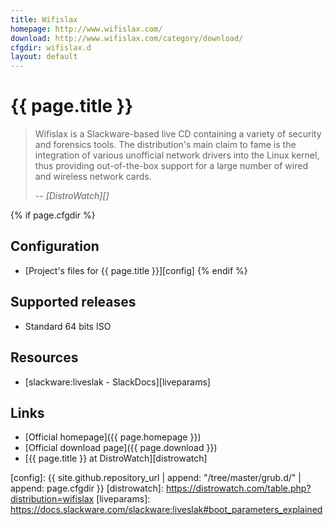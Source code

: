 ```yaml
---
title: Wifislax
homepage: http://www.wifislax.com/
download: http://www.wifislax.com/category/download/
cfgdir: wifislax.d
layout: default
---
```


# {{ page.title }}

> Wifislax is a Slackware-based live CD containing a variety of security and
> forensics tools. The distribution's main claim to fame is the integration of
> various unofficial network drivers into the Linux kernel, thus providing
> out-of-the-box support for a large number of wired and wireless network cards.
>
> -- <cite markdown="1">[DistroWatch][]</cite>


{% if page.cfgdir %}
## Configuration

- [Project's files for {{ page.title }}][config]
{% endif %}


## Supported releases

- Standard 64 bits ISO


## Resources

- [slackware:liveslak - SlackDocs][liveparams]


## Links

- [Official homepage]({{ page.homepage }})
- [Official download page]({{ page.download }})
- [{{ page.title }} at DistroWatch][distrowatch]


[config]: {{ site.github.repository_url | append: "/tree/master/grub.d/" | append: page.cfgdir }}
[distrowatch]: https://distrowatch.com/table.php?distribution=wifislax
[liveparams]: https://docs.slackware.com/slackware:liveslak#boot_parameters_explained
